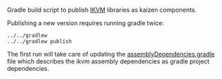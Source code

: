 Gradle build script to publish [IKVM](http://ikvm.net) libraries as kaizen components.

Publishing a new version requires running gradle twice:

	../../gradlew
	../../gradlew publish

The first run will take care of updating the
[assemblyDependencies.gradle](assemblyDependencies.gradle) file which describes the ikvm assembly dependencies as gradle project dependencies.
